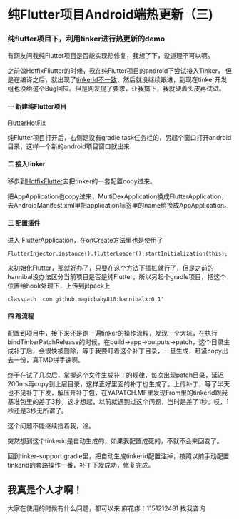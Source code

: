 # 纯Flutter项目Android端热更新（三)

### 纯flutter项目下，利用tinker进行热更新的demo

有网友问我纯Flutter项目是否能实现热修复，我想了下，没道理不可以啊。  

之前做HotfixFliutter的时候，我在纯Flutter项目的android下尝试接入Tinker，
但是在编译之后，就出现了[tinkerid不一致](https://github.com/Tencent/tinker/issues/1422)，然后就没继续跟进，到现在tinker开发组也没给这个Bug回应。但是网友提了要求，让我搞下，我就硬着头皮再试试。  

#### 一 新建纯Flutter项目  
[FlutterHotFix](https://github.com/magicbaby810/FlutterHotFix)  

纯Flutter项目打开后，右侧是没有gradle task任务栏的，另起个窗口打开android目录，这样一个新的android项目窗口就出来  

#### 二 接入tinker 
移步到[HotfixFlutter](https://github.com/magicbaby810/HotfixFlutter)去把tinker的一套配置copy过来。  

把AppApplication也copy过来，MultiDexApplication换成FlutterApplication，去AndroidManifest.xml里把application标签里的name给换成AppApplication。 


#### 三 配置插件
进入 FlutterApplication，在onCreate方法里也是使用了   

```
FlutterInjector.instance().flutterLoader().startInitialization(this);
```
来初始化Flutter，那就好办了，只要在这个方法下插桩就行了，但是之前的hannibal没办法区分当前项目是否是纯Flutter，所以另起个gradle项目，把这个位置给hook处理下，上传到jitpack上  

```
classpath 'com.github.magicbaby810:hannibalx:0.1'
```
#### 四 跑流程
配置到项目中，接下来还是跑一遍tinker的操作流程，发现一个大坑，在执行bindTinkerPatchRelease的时候，在build->app->outputs->patch，这个目录生成补丁后，会很快被删除，等于我要盯着这个补丁目录，一旦生成，赶紧copy出去一份，真TMD拼手速啊。

终于在试了几次后，掌握这个文件生成补丁的规律，每次出现patch目录，延迟200ms再copy到上层目录，这样正好里面的补丁也生成了。上传补丁，等了半天也不见补丁下发，解压开补丁包，在YAPATCH.MF里发现From里的tinkerid跟我基准包里的差了3秒，这才想起，以前就遇到过这个问题，当时是差了1秒。哎，1秒还是3秒无所谓了。  

这个问题不能继续挡着我，淦。  

突然想到这个tinkerid是自动生成的，如果我配置成死的，不就不会来回变了。  
    
回到tinker-support.gradle里，把自动生成tinkerid配置注掉，按照以前手动配置tinkerid的套路操作一番，补丁下发成功，修复完成。

## 我真是个人才啊！

大家在使用的时候有什么问题，都可以来 麻花疼：1151212481 找我咨询
